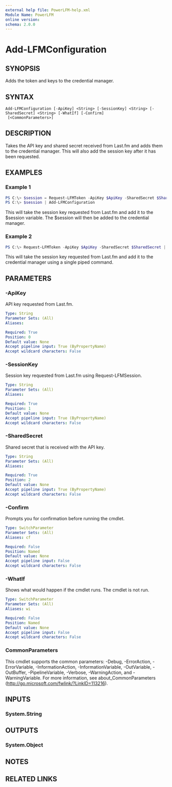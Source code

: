 ```yaml
---
external help file: PowerLFM-help.xml
Module Name: PowerLFM
online version:
schema: 2.0.0
---
```


# Add-LFMConfiguration

## SYNOPSIS
Adds the token and keys to the credential manager.

## SYNTAX

```
Add-LFMConfiguration [-ApiKey] <String> [-SessionKey] <String> [-SharedSecret] <String> [-WhatIf] [-Confirm]
 [<CommonParameters>]
```

## DESCRIPTION
Takes the API key and shared secret received from Last.fm and adds them to the credential manager. This will also add the session key after it has been requested.

## EXAMPLES

### Example 1
```powershell
PS C:\> $session = Request-LFMToken -ApiKey $ApiKey -SharedSecret $SharedSecret | Request-LFMSession
PS C:\> $session | Add-LFMConfiguration
```

This will take the session key requested from Last.fm and add it to the $session variable. The $session will then be added to the credential manager.

### Example 2
```powershell
PS C:\> Request-LFMToken -ApiKey $ApiKey -SharedSecret $SharedSecret | Request-LFMSession | Add-LFMConfiguration
```

This will take the session key requested from Last.fm and add it to the credential manager using a single piped command.

## PARAMETERS

### -ApiKey
API key requested from Last.fm.

```yaml
Type: String
Parameter Sets: (All)
Aliases:

Required: True
Position: 0
Default value: None
Accept pipeline input: True (ByPropertyName)
Accept wildcard characters: False
```

### -SessionKey
Session key requested from Last.fm using Request-LFMSession.

```yaml
Type: String
Parameter Sets: (All)
Aliases:

Required: True
Position: 1
Default value: None
Accept pipeline input: True (ByPropertyName)
Accept wildcard characters: False
```

### -SharedSecret
Shared secret that is received with the API key.

```yaml
Type: String
Parameter Sets: (All)
Aliases:

Required: True
Position: 2
Default value: None
Accept pipeline input: True (ByPropertyName)
Accept wildcard characters: False
```

### -Confirm
Prompts you for confirmation before running the cmdlet.

```yaml
Type: SwitchParameter
Parameter Sets: (All)
Aliases: cf

Required: False
Position: Named
Default value: None
Accept pipeline input: False
Accept wildcard characters: False
```

### -WhatIf
Shows what would happen if the cmdlet runs.
The cmdlet is not run.

```yaml
Type: SwitchParameter
Parameter Sets: (All)
Aliases: wi

Required: False
Position: Named
Default value: None
Accept pipeline input: False
Accept wildcard characters: False
```

### CommonParameters
This cmdlet supports the common parameters: -Debug, -ErrorAction, -ErrorVariable, -InformationAction, -InformationVariable, -OutVariable, -OutBuffer, -PipelineVariable, -Verbose, -WarningAction, and -WarningVariable. For more information, see about_CommonParameters (http://go.microsoft.com/fwlink/?LinkID=113216).

## INPUTS

### System.String

## OUTPUTS

### System.Object
## NOTES

## RELATED LINKS
